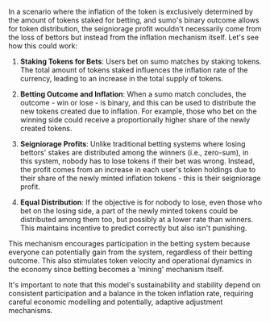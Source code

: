 In a scenario where the inflation of the token is exclusively determined by the amount of tokens staked for betting, and sumo's binary outcome allows for token distribution, the seigniorage profit wouldn't necessarily come from the loss of bettors but instead from the inflation mechanism itself. Let's see how this could work:

1. **Staking Tokens for Bets**: Users bet on sumo matches by staking tokens. The total amount of tokens staked influences the inflation rate of the currency, leading to an increase in the total supply of tokens.

2. **Betting Outcome and Inflation**: When a sumo match concludes, the outcome - win or lose - is binary, and this can be used to distribute the new tokens created due to inflation. For example, those who bet on the winning side could receive a proportionally higher share of the newly created tokens.

3. **Seigniorage Profits**: Unlike traditional betting systems where losing bettors' stakes are distributed among the winners (i.e., zero-sum), in this system, nobody has to lose tokens if their bet was wrong. Instead, the profit comes from an increase in each user's token holdings due to their share of the newly minted inflation tokens - this is their seigniorage profit.

4. **Equal Distribution**: If the objective is for nobody to lose, even those who bet on the losing side, a part of the newly minted tokens could be distributed among them too, but possibly at a lower rate than winners. This maintains incentive to predict correctly but also isn't punishing.

This mechanism encourages participation in the betting system because everyone can potentially gain from the system, regardless of their betting outcome. This also stimulates token velocity and operational dynamics in the economy since betting becomes a 'mining' mechanism itself. 

It's important to note that this model's sustainability and stability depend on consistent participation and a balance in the token inflation rate, requiring careful economic modelling and potentially, adaptive adjustment mechanisms.